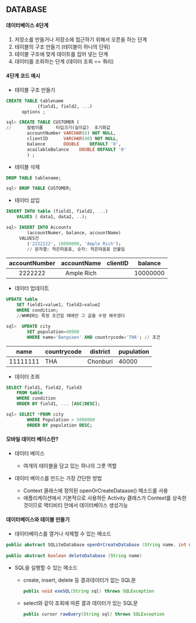 ## DATABASE

#### 데이터베이스 4단계

1. 저장소를 만들거나 저장소에 접근하기 위해서 오픈을 하는 단계
2. 테이블의 구조 만들기 (테이블이 하나의 단위)
3. 테이블 구조에 맞게 데이트를 집어 넣는 단계
4. 데이터를 조회하는 단계 (데이터 조회 == 쿼리)



#### 4단계 코드 예시

- 테이블 구조 만들기

```sql
CREATE TABLE tablename
			(field1, field2, ...)
      options ;
```

```sql
sql> CREATE TABLE CUSTOMER (
//  	칼럼이름     타입크기(길이값)  초기화값        
    	accountNumber VARCHAR(8) NOT NULL,    
    	clientID	  VARCHAR(40) NOT NULL,
    	balance		  DOUBLE	DEFAULT '0',
    	acailableBalance	DOUBLE DEFAULT '0'
		) ; 
```



-  테이블 삭제

```sql
DROP TABLE tablename;
```

```SQL
sql> DROP TABLE CUSTOMER;
```



- 테이터 삽입

```sql
INSERT INTO table (field1, field2, ...)
	VALUES ( data1, data2, ..);
```

```sql
sql> INSERT INTO Accounts
		(accountNumer, balance, accountName)
     VALUES건
     	('2222222', 10000000, 'Ample Rich');
     	// 문자열: 작은따옴표, 숫자: 작은따옴표 안붙임 
```

| accountNumber | accountName | clientID | balance  |
| :-----------: | :---------: | :------: | :------: |
|    2222222    | Ample Rich  |          | 10000000 |



- 데이터 업데이트

```sql
UPDATE table
	SET field1=value1, field2=value2
	WHERE condition;
	//WHRER는 특정 조건일 때에만 그 값을 수정 해주겠다
```

```sql
sql>  UPDATE city
		SET population=40000
		WHERE name='Bangsaen' AND countrycode='THA'; // 조건
```

| name     | countrycode | district | pupulation |
| -------- | ----------- | -------- | ---------- |
| 11111111 | THA         | Chonburi | 40000      |



- 데이터 조회

```sql
SELECT field1, field2, field3
	FROM table
	WHERE condition
	ORDER BY field1, ... [ASC|DESC];
```

```SQL
sql> SELECT *FROM city
		WHERE Population > 5000000
		ORDER BY population DESC;
```



#### 모바일 데이터 베이스란?

- 데이터 베이스

  - 여개의 테이블을 담고 있는 하나의 그릇 역할


- 데이터 베이스를 만드는 가장 간단한 방법
  - Context 클래스에 정의된 openOrCreateDataase() 메소드를 사용
  - 애플리케이션에서 기본적으로 사용하든 Activity 클래스가 Context를 상속한 것이므로 액티비티 안에서 데이터베이스 생성가능



#### 데이터베이스와 테이블 만들기

- 데이터베이스를 열거나 삭제할 수 있는 메소드

```JAVA
public abstract SQLiteDatabase openOrCreateDatabase (String name, int mode, SQLiteDatabase.CursorFactory factory)
    
public abstract boolean deleteDatabase (String name)
```



- SQL을 실행할 수 있는 메소드

  - create, insert, delete 등 결과데이터가 없는 SQL문

    ```JAVA
    public void exeSQL(String sql) throws SQLException
    ```

  - select와 같이 조회에 따른 결과 데이터가 있는 SQL문

    ```JAVA
    public cursor rawQuery(String sql) throws SQLException
    ```



